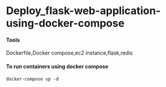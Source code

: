 # Deploy_flask-web-application-using-docker-compose
#### Tools 
Dockerfile,Docker compose,ec2 instance,flask,redis
#### To run containers using docker compose
```
docker-compose up -d
 ```
